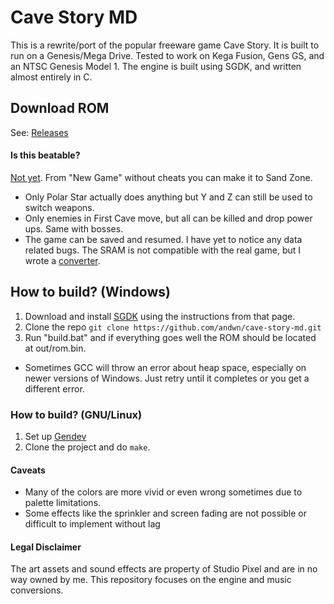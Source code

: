 # Cave Story MD
This is a rewrite/port of the popular freeware game Cave Story. It is built to run on a Genesis/Mega Drive.
Tested to work on Kega Fusion, Gens GS, and an NTSC Genesis Model 1.
The engine is built using SGDK, and written almost entirely in C.

## Download ROM
See: [Releases](https://github.com/andwn/cave-story-md/releases)

#### Is this beatable?
[Not yet](https://github.com/andwn/cave-story-md/TODO.md). From "New Game" without cheats you can make it to Sand Zone.
- Only Polar Star actually does anything but Y and Z can still be used to switch weapons.
- Only enemies in First Cave move, but all can be killed and drop power ups. Same with bosses.
- The game can be saved and resumed. I have yet to notice any data related bugs. The SRAM is not compatible with the real game, but I wrote a [converter](tools/prof2sram).

## How to build? (Windows)
1. Download and install [SGDK](http://github.com/Stephane-D/SGDK.git) using the instructions from that page.
2. Clone the repo `git clone https://github.com/andwn/cave-story-md.git`
3. Run "build.bat" and if everything goes well the ROM should be located at out/rom.bin.
  - Sometimes GCC will throw an error about heap space, especially on newer versions of Windows. Just retry until it completes or you get a different error.

### How to build? (GNU/Linux)
1. Set up [Gendev](https://github.com/kubilus1/gendev.git)
2. Clone the project and do `make`.

#### Caveats
- Many of the colors are more vivid or even wrong sometimes due to palette limitations.
- Some effects like the sprinkler and screen fading are not possible or difficult to implement without lag

#### Legal Disclaimer
The art assets and sound effects are property of Studio Pixel and are in no way owned by me.
This repository focuses on the engine and music conversions.
